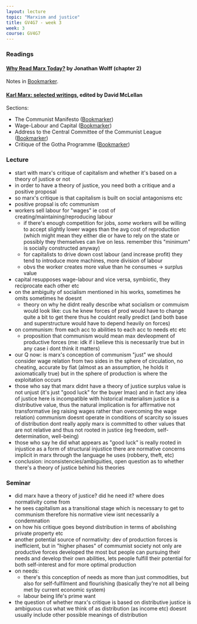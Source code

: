 ```yaml
---
layout: lecture
topic: "Marxism and justice"
title: GV4G7 - week 3
week: 3
course: GV4G7
---
```


### Readings

#### [Why Read Marx Today?](https://www.goodreads.com/book/show/51644.Why_Read_Marx_Today) by Jonathan Wolff (chapter 2)

Notes in [Bookmarker](http://bookmarker.dellsystem.me/book/why-read-marx-today).

#### [Karl Marx: selected writings](https://global.oup.com/ukhe/product/karl-marx-selected-writings-9780198782650), edited by David McLellan

Sections:

* The Communist Manifesto ([Bookmarker](http://bookmarker.dellsystem.me/book/the-communist-manifesto))
* Wage-Labour and Capital ([Bookmarker](http://bookmarker.dellsystem.me/s/wage-labour-and-capital))
* Address to the Central Committee of the Communist League ([Bookmarker](http://bookmarker.dellsystem.me/s/speech-to-the-communist-league))
* Critique of the Gotha Programme ([Bookmarker](http://bookmarker.dellsystem.me/s/critique-of-the-gotha-programme))

### Lecture

* start with marx's critique of capitalism and whether it's based on a theory of justice or not
* in order to have a theory of justice, you need both a critique and a positive proposal
* so marx's critique is that capitalism is built on social antagonisms etc
* positive propsal is ofc communism
* workers sell labour for "wages" ie cost of creating/maintaining/reproducing labour
	* if there's enough competition for jobs, _some_ workers will be willing to accept slightly lower wages than the avg cost of reproduction (which might mean they either die or have to rely on the state or possibly they themselves can live on less. remember this "minimum" is socially constructed anyway)
	* for capitalists to drive down cost labour (and increase profit) they tend to introduce more machines, more division of labour
	* obvs the worker creates more value than he consumes -> surplus value
* capital resupposes wage-labour and vice versa, symbiotic, they reciprocate each other etc
* on the ambiguity of socialism mentioned in his works, sometimes he omits sometimes he doesnt
	* theory on why he didnt really describe what socialism or commuism would look like: cus he knew forces of prod would have to change quite a bit to get there thus he couldnt really predict (and both base and superstructure would have to depend heavily on forces)
* on communism: from each acc to abilities to each acc to needs etc etc
	* proposition that communism would mean max devleopment of productive forces (me: idk if i believe this is necessarily true but in any case i dont think it matters)
* our Q now: is marx's conception of communism "just"
	we should consider wage relation from two sides
	in the sphere of circulation, no cheating, accurate by fiat (almost as an assumption, he holds it axiomatically true)
	but in the sphere of production is where the exploitation occurs
* those who say that marx didnt have a theory of justice
	surplus value is not unjust (it's just "good luck" for the buyer lmao)
	and in fact any idea of justice here is incompatible with historical materialism
	justice is a distributive value, thus the natural implication is for affirmative not transformative (eg raising wages rather than  overcoming the wage relation)
	communism doesnt operate in conditions of scarcity so issues of distribution dont really apply
	marx is committed to other values that are not relative and thus not rooted in justice (eg freedom, self-determination, well-being)
* those who say he did
	what appears as "good luck" is really rooted in injustice as a form of structural injustice
	there are normative concerns implicit in marx through the language he uses (robbery, theft, etc)
* conclusion: inconsistencies/ambiguities, open question as to whether there's a theory of justice behind his theories

### Seminar

* did marx have a theory of justice? did he need it? where does normativity come from
* he sees capitalism as a transitional stage which is necessary to get to communism therefore his normative view isnt necessarily a condemnation
* on how his critique goes beyond distribution in terms of abolishing private property etc
* another potential source of normativity: dev of production forces is inefficient, but in "higher phases" of commumist society not only are productive forces developed the most but people can pursuing their needs and develop their own abilities, lets people fulfill their potential for both self-interest and for more optimal production
* on needs:
	* there's this conception of needs as more than just commodities, but also for self-fulfilment and flourishing (basically they're not all being met by current economic system)
	* labour being life's prime want
* the question of whether marx's critique is based on distributive justice is ambiguous cus what we think of as distribution (as income etc) doesnt usually include other possible meanings of distribution
